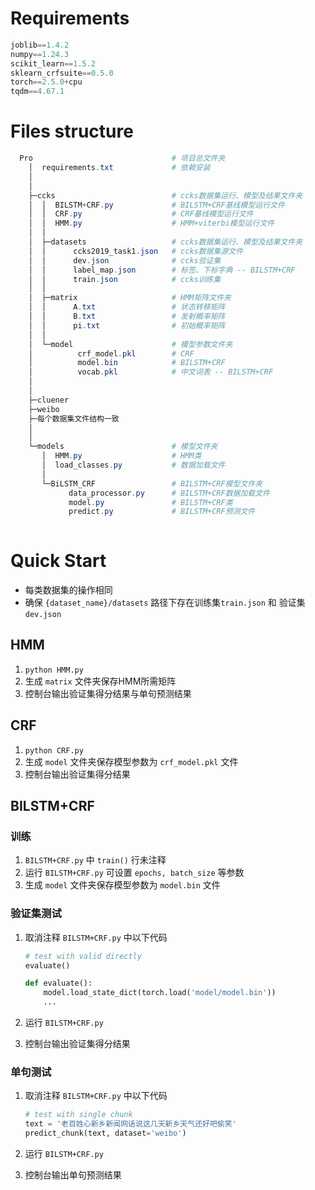 # Requirements

```python
joblib==1.4.2
numpy==1.24.3
scikit_learn==1.5.2
sklearn_crfsuite==0.5.0
torch==2.5.0+cpu
tqdm==4.67.1
```





# Files structure

```powershell
  Pro								# 项目总文件夹
  	│  requirements.txt				# 依赖安装
  	│
  	│
	├─ccks							# ccks数据集运行、模型及结果文件夹
    │  │  BILSTM+CRF.py				# BILSTM+CRF基线模型运行文件
    │  │  CRF.py					# CRF基线模型运行文件
    │  │  HMM.py					# HMM+viterbi模型运行文件
    │  │
    │  ├─datasets					# ccks数据集运行、模型及结果文件夹
    │  │      ccks2019_task1.json	# ccks数据集源文件
    │  │      dev.json				# ccks验证集
    │  │      label_map.json		# 标签、下标字典 -- BILSTM+CRF
    │  │      train.json			# ccks训练集
    │  │
    │  ├─matrix						# HMM矩阵文件夹
    │  │      A.txt					# 状态转移矩阵
    │  │      B.txt					# 发射概率矩阵
    │  │      pi.txt				# 初始概率矩阵
    │  │
    │  └─model						# 模型参数文件夹
    │          crf_model.pkl		# CRF
    │          model.bin			# BILSTM+CRF
    │          vocab.pkl			# 中文词表 -- BILSTM+CRF
    │
    │
    ├─cluener
    ├─weibo
    ├─每个数据集文件结构一致
    │
    │
    └─models						# 模型文件夹
       │  HMM.py					# HMM类
       │  load_classes.py			# 数据加载文件
       │
       └─BiLSTM_CRF					# BILSTM+CRF模型文件夹
             data_processor.py		# BILSTM+CRF数据加载文件
             model.py				# BILSTM+CRF类
             predict.py				# BILSTM+CRF预测文件
         


```





# Quick Start

- 每类数据集的操作相同
- 确保 `{dataset_name}/datasets` 路径下存在训练集`train.json` 和 验证集`dev.json`

## HMM

1.  `python HMM.py`
2. 生成 `matrix` 文件夹保存HMM所需矩阵
3. 控制台输出验证集得分结果与单句预测结果



## CRF

1.  `python CRF.py`
2. 生成 `model` 文件夹保存模型参数为 `crf_model.pkl` 文件
3. 控制台输出验证集得分结果



## BILSTM+CRF

### 训练

1.  `BILSTM+CRF.py` 中 `train()` 行未注释
2. 运行 `BILSTM+CRF.py`
   可设置 `epochs, batch_size` 等参数
3. 生成 `model` 文件夹保存模型参数为 `model.bin` 文件

### 验证集测试

1. 取消注释 `BILSTM+CRF.py` 中以下代码

   ```python
   # test with valid directly
   evaluate()
   
   def evaluate():
       model.load_state_dict(torch.load('model/model.bin'))
       ...
   ```

2. 运行 `BILSTM+CRF.py`

3. 控制台输出验证集得分结果

### 单句测试

1. 取消注释 `BILSTM+CRF.py` 中以下代码

   ```python
   # test with single chunk
   text = '老百姓心新乡新闻网话说这几天新乡天气还好吧偷笑'
   predict_chunk(text, dataset='weibo')
   ```

2. 运行 `BILSTM+CRF.py`

3. 控制台输出单句预测结果
